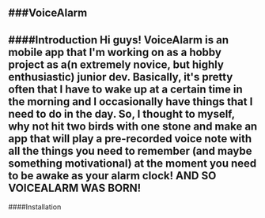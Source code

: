 ###VoiceAlarm
---
####Introduction
Hi guys! VoiceAlarm is an mobile app that I'm working on as a hobby project as a(n extremely novice, but highly enthusiastic) junior dev. Basically, it's pretty often that I have to wake up at a certain time in the morning and I occasionally have things that I need to do in the day. So, I thought to myself, why not hit two birds with one stone and make an app that will play a pre-recorded voice note with all the things you need to remember (and maybe something motivational) at the moment you need to be awake as your alarm clock! AND SO VOICEALARM WAS BORN!
---
####Installation
